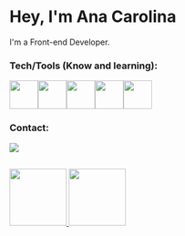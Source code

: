 # Hey, I'm Ana Carolina

I'm a Front-end Developer. 

### Tech/Tools (Know and learning):
<img width="50" src="https://cdn.jsdelivr.net/gh/devicons/devicon/icons/html5/html5-plain-wordmark.svg" /><img width="50" src="https://cdn.jsdelivr.net/gh/devicons/devicon/icons/css3/css3-plain-wordmark.svg" /><img width="50" src="https://cdn.jsdelivr.net/gh/devicons/devicon/icons/javascript/javascript-plain.svg" /><img width="50" src="https://cdn.jsdelivr.net/gh/devicons/devicon/icons/figma/figma-original.svg" /><img width="50" src="https://cdn.jsdelivr.net/gh/devicons/devicon/icons/react/react-original.svg" />

### Contact:
<div>
<a href="https://www.linkedin.com/in/ana-carolina-d-sanches/" target="_blank"><img loading="lazy" src="https://img.shields.io/badge/-LinkedIn-%230077B5?style=for-the-badge&logo=linkedin&logoColor=white" target="_blank"></a>   
</div>

##
<div>
<a href="https://github.com/seu-usuário-aqui">
<img loading="lazy" height="100em" src="https://github-readme-stats.vercel.app/api/top-langs/?username=AnaCarol2001&layout=compact&langs_count=7&theme=midnight-purple"/>
<img loading="lazy" height="100em" src="https://github-readme-stats.vercel.app/api?username=AnaCarol2001&show_icons=true&theme=midnight-purple&include_all_commits=true&count_private=true"/>
</div>

<!--
**AnaCarol2001/AnaCarol2001** is a ✨ _special_ ✨ repository because its `README.md` (this file) appears on your GitHub profile.

Here are some ideas to get you started:


- 👯 I’m looking to collaborate on ...
- 🤔 I’m looking for help with ...
- 💬 Ask me about ...
- 📫 How to reach me: ...
- 😄 Pronouns: ...
- ⚡ Fun fact: ...
-->
